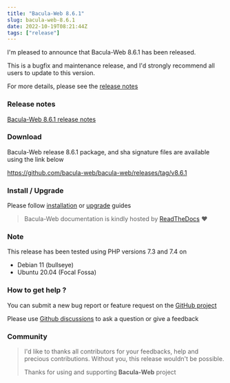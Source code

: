 ```yaml
---
title: "Bacula-Web 8.6.1"
slug: bacula-web-8.6.1
date: 2022-10-19T08:21:44Z
tags: ["release"]
---
```


I'm pleased to announce that Bacula-Web 8.6.1 has been released.

<!--more-->

This is a bugfix and maintenance release, and I'd strongly recommend all users to update to this version.

For more details, please see the [release notes](https://github.com/bacula-web/bacula-web/releases/tag/v8.6.1)

### Release notes

[Bacula-Web 8.6.1 release notes](https://github.com/bacula-web/bacula-web/releases/tag/v8.6.1)

### Download

Bacula-Web release 8.6.1 package, and sha signature files are available using the link below

https://github.com/bacula-web/bacula-web/releases/tag/v8.6.1

### Install / Upgrade

Please follow [installation](https://docs.bacula-web.org/en/latest/02_install/index.html) or [upgrade](https://docs.bacula-web.org/en/latest/02_install/upgrade.html) guides

> Bacula-Web documentation is kindly hosted by [ReadTheDocs](https://readthedocs.org/) :heart:

### Note

This release has been tested using PHP versions 7.3 and 7.4 on

- Debian 11 (bullseye)
- Ubuntu 20.04 (Focal Fossa)

### How to get help ?

You can submit a new bug report or feature request on the [GitHub project](https://github.com/bacula-web/bacula-web/issues)

Please use [Github discussions](https://github.com/bacula-web/bacula-web/discussions) to ask a question 
or give a feedback

### Community

> I'd like to thanks all contributors for your feedbacks, help and precious contributions.
> Without you, this release wouldn't be possible.
>
> Thanks for using and supporting **Bacula-Web** project
